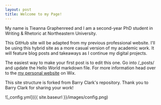 ```yaml
---
layout: post
title: Welcome to my Page! 
---
```


My name is Tieanna Graphenreed and I am a second-year PhD student in Writing & Rhetoric at Northeastern University. 

This GitHub site will be adapted from my previous professional website. I'll be using this hybrid site as a more casual version of my academic work. It will feature blog posts and takeaways as I continue my digital projects.  

The easiest way to make your first post is to edit this one. Go into /_posts/ and update the Hello World markdown file. For more information head over to the [my personal website](https://tgraphenreed5.wixsite.com/tieannagraphenreed) on Wix.

This site structure is forked from Barry Clark's repository. Thank you to Barry Clark for sharing your work! 


![_config.yml]({{ site.baseurl }}/images/config.png)

